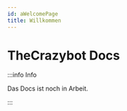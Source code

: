 ```yaml
---
id: aWelcomePage
title: Willkommen
---
```



# TheCrazybot Docs 


:::info Info

Das Docs ist noch in Arbeit.

:::
